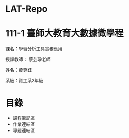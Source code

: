 # LAT-Repo

# 111-1 臺師大教育大數據微學程
課名：學習分析工具實務應用

授課教師： 蔡芸琤老師

姓名：黃尊鈺

系級：資工系2年級

# 目錄
- 課程筆記區
- 作業連結區
- 專題連結區
